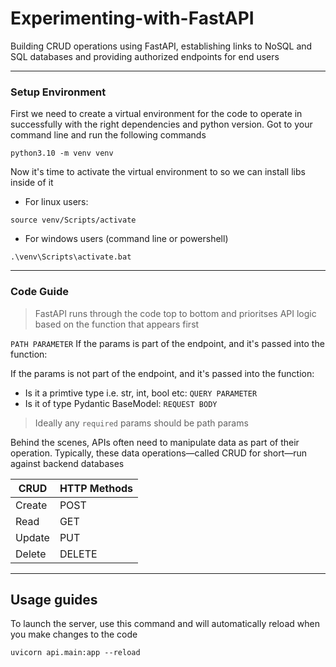 # Experimenting-with-FastAPI
Building CRUD operations using FastAPI, establishing links to NoSQL and SQL databases and providing authorized endpoints for end users

---
### Setup Environment
First we need to create a virtual environment for the code to operate in successfully with the 
right dependencies and python version. Got to your command line and run the following commands
```commandline
python3.10 -m venv venv
```
Now it's time to activate the virtual environment to so we can install libs inside of it

- For linux users:
```commandline
source venv/Scripts/activate
```
- For windows users (command line or powershell)
```
.\venv\Scripts\activate.bat
```

---

### Code Guide
> FastAPI runs through the code top to bottom and prioritses API logic based
on the function that appears first

`PATH PARAMETER` If the params is part of the endpoint, and it's passed into the function:


If the params is not part of the endpoint, and it's passed into the function:
- Is it a primtive type i.e. str, int, bool etc: `QUERY PARAMETER`
- Is it of type Pydantic BaseModel: `REQUEST BODY`

> Ideally any `required` params should be path params

Behind the scenes, APIs often need to manipulate data as part of their operation. 
Typically, these data operations—called CRUD for short—run against backend databases

| CRUD   | HTTP Methods |
|--------|--------------|
| Create | POST         |
| Read   | GET          |
| Update | PUT          |
| Delete | DELETE       |

---

## Usage guides
To launch the server, use this command and will automatically reload when you make changes to 
the code
```commandline
uvicorn api.main:app --reload
```